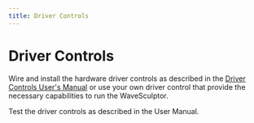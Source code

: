 ```yaml
---
title: Driver Controls
---
```


# Driver Controls

Wire and install the hardware driver controls as described in the [Driver Controls User's Manual](../../../Driver_Control/index.md) or use your own driver control that provide the necessary capabilities to run the WaveSculptor.

Test the driver controls as described in the User Manual.  
